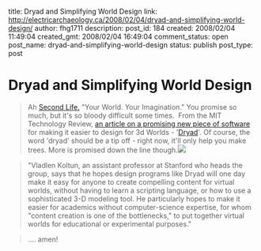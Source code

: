 title: Dryad and Simplifying World Design
link: http://electricarchaeology.ca/2008/02/04/dryad-and-simplifying-world-design/
author: fhg1711
description: 
post_id: 184
created: 2008/02/04 11:49:04
created_gmt: 2008/02/04 16:49:04
comment_status: open
post_name: dryad-and-simplifying-world-design
status: publish
post_type: post

# Dryad and Simplifying World Design

> Ah [Second Life.](http://secondlife.com) "Your World. Your Imagination." You promise so much, but it's so bloody difficult some times.  From the MIT Technology Review, [an article on a promising new piece of software](http://www.technologyreview.com/Infotech/20080/page1/) for making it easier to design for 3d Worlds - '[Dryad](http://dryad.stanford.edu/)'. Of course, the word 'dryad' should be a tip off - right now, it'll only help you make trees. More is promised down the line though.![](http://dryad.stanford.edu/images/gallery/image1_big.png)

> "Vladlen Koltun, an assistant professor at Stanford who heads the group, says that he hopes design programs like Dryad will one day make it easy for anyone to create compelling content for virtual worlds, without having to learn a scripting language, or how to use a sophisticated 3-D modeling tool. He particularly hopes to make it easier for academics without computer-science expertise, for whom "content creation is one of the bottlenecks," to put together virtual worlds for educational or experimental purposes."

> .... amen!